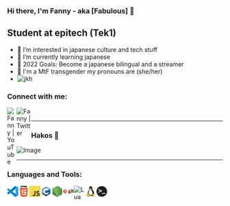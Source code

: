 ### Hi there, I'm Fanny - aka [Fabulous] 👋 

## Student at epitech (Tek1)

- 🔭 I’m interested in japanese culture and tech stuff
- 🌱 I’m currently learning japanese
- 🥅 2022 Goals: Become a japanese bilingual and a streamer
- 🌈 I'm a MtF transgender my pronouns are (she/her)
- ![jkh](https://komarev.com/ghpvc/?username=FannyIsPrettyCool&color=ffffff)

### Connect with me:

[<img align="left" alt="Fanny | YouTube" width="22px" src="https://cdn.discordapp.com/attachments/593051252309622804/938093201963761664/580b57fcd9996e24bc43c545.png" />][youtube]
[<img align="left" alt="Fanny | Twitter" width="34px" src="https://cdn.discordapp.com/attachments/593051252309622804/938093402308874290/580b57fcd9996e24bc43c53e.png" />][twitter]


<br />

---

### Hakos 💖

![Image](https://cdn.discordapp.com/attachments/593051252309622804/938091762117906503/g518sjt5xyj71.gif)

---

### Languages and Tools:

[<img align="left" alt="Visual Studio Code" width="26px" src="https://raw.githubusercontent.com/github/explore/80688e429a7d4ef2fca1e82350fe8e3517d3494d/topics/visual-studio-code/visual-studio-code.png" />][troll]
[<img align="left" alt="HTML5" width="26px" src="https://raw.githubusercontent.com/github/explore/80688e429a7d4ef2fca1e82350fe8e3517d3494d/topics/html/html.png" />][troll]
[<img align="left" alt="JavaScript" width="26px" src="https://raw.githubusercontent.com/github/explore/80688e429a7d4ef2fca1e82350fe8e3517d3494d/topics/javascript/javascript.png" />][troll]
[<img align="left" alt="C" width="26px" src="https://raw.githubusercontent.com/github/explore/80688e429a7d4ef2fca1e82350fe8e3517d3494d/topics/c/c.png" />][troll]
[<img align="left" alt="Node.js" width="26px" src="https://raw.githubusercontent.com/github/explore/80688e429a7d4ef2fca1e82350fe8e3517d3494d/topics/nodejs/nodejs.png" />][troll]
[<img align="left" alt="Git" width="26px" src="https://raw.githubusercontent.com/github/explore/80688e429a7d4ef2fca1e82350fe8e3517d3494d/topics/git/git.png" />][troll]
[<img align="left" alt="Lua" width="26px" src="https://raw.githubusercontent.com/github/explore/78df643247d429f6cc873026c0622819ad797942/topics/github/Lua.png" />][troll]
[<img align="left" alt="Linux" width="26px" src="https://raw.githubusercontent.com/github/explore/78df643247d429f6cc873026c0622819ad797942/topics/linux/linux.png" />][troll]
[<img align="left" alt="Terminal" width="26px" src="https://raw.githubusercontent.com/github/explore/80688e429a7d4ef2fca1e82350fe8e3517d3494d/topics/terminal/terminal.png" />][troll]

<br />
<br />


[twitter]: https://twitter.com/GottaGetJinxed
[youtube]: https://www.youtube.com/channel/UCFVptZMp2YWuig88_ZP0_8Q
[troll]: https://youtu.be/dQw4w9WgXcQ
